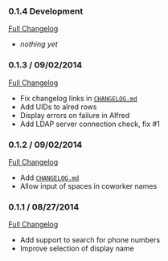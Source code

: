 ### 0.1.4 Development
[Full Changelog](https://github.com/frdmn/alfred-ldap/compare/0.1.4..master)

* *nothing yet*

### 0.1.3 / 09/02/2014
[Full Changelog](https://github.com/frdmn/alfred-ldap/compare/0.1.2...0.1.3)

* Fix changelog links in [`CHANGELOG.md`](https://github.com/frdmn/alfred-ldap/blob/master/CHANGELOG.md)
* Add UIDs to alred rows
* Display errors on failure in Alfred
* Add LDAP server connection check, fix #1

### 0.1.2 / 09/02/2014
[Full Changelog](https://github.com/frdmn/alfred-ldap/compare/0.1.1...0.1.2)

* Add [`CHANGELOG.md`](https://github.com/frdmn/alfred-ldap/blob/master/CHANGELOG.md)
* Allow input of spaces in coworker names

### 0.1.1 / 08/27/2014
[Full Changelog](https://github.com/frdmn/alfred-ldap/commits/0.1.1)

* Add support to search for phone numbers
* Improve selection of display name
